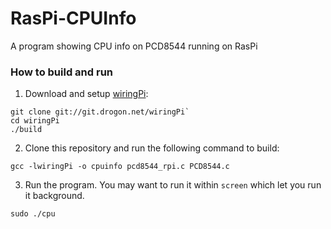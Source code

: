 # RasPi-CPUInfo
A program showing CPU info on PCD8544 running on RasPi

### How to build and run
1. Download and setup [wiringPi](https://projects.drogon.net/raspberry-pi/wiringpi/):
```
git clone git://git.drogon.net/wiringPi`
cd wiringPi
./build
```  
2. Clone this repository and run the following command to build:
```
gcc -lwiringPi -o cpuinfo pcd8544_rpi.c PCD8544.c
```
3. Run the program. You may want to run it within `screen` which let you run it background.
```
sudo ./cpu
```
